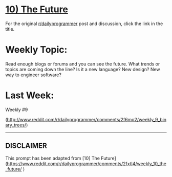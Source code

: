 # [10) The Future](https://www.reddit.com/r/dailyprogrammer/comments/2fxtl4/weekly_10_the_future/)

For the original [r/dailyprogrammer](https://www.reddit.com/r/dailyprogrammer/) post and discussion, click the link in the title.

# Weekly Topic:
Read enough blogs or forums and you can see the future. What trends or topics are coming down the line? Is it a new language? New design? New way to engineer software?

# Last Week:
Weekly #9

(http://www.reddit.com/r/dailyprogrammer/comments/2f6mo2/weekly_9_binary_trees/)

----
## **DISCLAIMER**
This prompt has been adapted from [10] The Future](https://www.reddit.com/r/dailyprogrammer/comments/2fxtl4/weekly_10_the_future/
)
